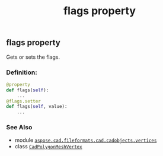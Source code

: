 ﻿---
title: flags property
second_title: Aspose.CAD for Python via .NET API References
description: 
type: docs
weight: 210
url: /python-net/aspose.cad.fileformats.cad.cadobjects.vertices/cadpolygonmeshvertex/flags/
is_root: false
---

## flags property


Gets or sets the flags.
### Definition:
```python
@property
def flags(self):
    ...
@flags.setter
def flags(self, value):
    ...
```

### See Also
* module [`aspose.cad.fileformats.cad.cadobjects.vertices`](../../)
* class [`CadPolygonMeshVertex`](/cad/python-net/aspose.cad.fileformats.cad.cadobjects.vertices/cadpolygonmeshvertex)
